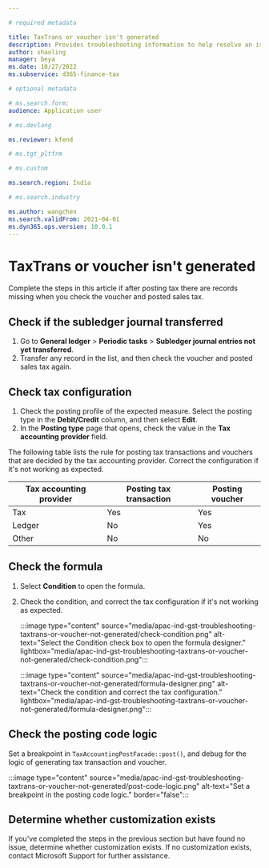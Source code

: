 ```yaml
---

# required metadata

title: TaxTrans or voucher isn't generated
description: Provides troubleshooting information to help resolve an issue where the TaxTrans record or voucher isn't generated.
author: shaoling
manager: beya
ms.date: 10/27/2022
ms.subservice: d365-finance-tax

# optional metadata

# ms.search.form:
audience: Application user

# ms.devlang

ms.reviewer: kfend

# ms.tgt_pltfrm

# ms.custom

ms.search.region: India

# ms.search.industry

ms.author: wangchen
ms.search.validFrom: 2021-04-01
ms.dyn365.ops.version: 10.0.1
---
```


# TaxTrans or voucher isn't generated

Complete the steps in this article if after posting tax there are records missing when you check the voucher and posted sales tax.

## Check if the subledger journal transferred

1. Go to **General ledger** \> **Periodic tasks** \> **Subledger journal entries not yet transferred**.
2. Transfer any record in the list, and then check the voucher and posted sales tax again.

## Check tax configuration

1. Check the posting profile of the expected measure. Select the posting type in the **Debit/Credit** column, and then select **Edit**.
2. In the **Posting type** page that opens, check the value in the **Tax accounting provider** field.

The following table lists the rule for posting tax transactions and vouchers that are decided by the tax accounting provider. Correct the configuration if it's not working as expected.

   |   Tax accounting provider   |   Posting tax transaction   |   Posting voucher   |
   | --------------------------- | --------------------------- | ------------------- |
   | Tax                         | Yes                         | Yes                 |
   | Ledger                      | No                          | Yes                 |
   | Other                       | No                          | No                  |

## Check the formula

1. Select **Condition** to open the formula.
2. Check the condition, and correct the tax configuration if it's not working as expected.

   :::image type="content" source="media/apac-ind-gst-troubleshooting-taxtrans-or-voucher-not-generated/check-condition.png" alt-text="Select the Condition check box to open the formula designer." lightbox="media/apac-ind-gst-troubleshooting-taxtrans-or-voucher-not-generated/check-condition.png":::

   :::image type="content" source="media/apac-ind-gst-troubleshooting-taxtrans-or-voucher-not-generated/formula-designer.png" alt-text="Check the condition and correct the tax configuration." lightbox="media/apac-ind-gst-troubleshooting-taxtrans-or-voucher-not-generated/formula-designer.png":::

## Check the posting code logic

Set a breakpoint in `TaxAccountingPostFacade::post()`, and debug for the logic of generating tax transaction and voucher.

:::image type="content" source="media/apac-ind-gst-troubleshooting-taxtrans-or-voucher-not-generated/post-code-logic.png" alt-text="Set a breakpoint in the posting code logic." border="false":::

## Determine whether customization exists

If you've completed the steps in the previous section but have found no issue, determine whether customization exists. If no customization exists, contact Microsoft Support for further assistance.
